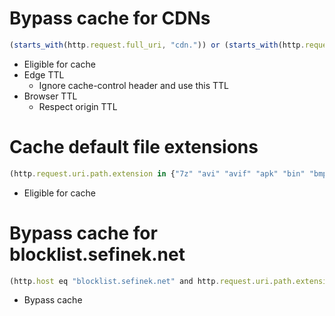 # Bypass cache for CDNs
```js
(starts_with(http.request.full_uri, "cdn.")) or (starts_with(http.request.full_uri, "screenshots."))
```

- Eligible for cache
- Edge TTL
    - Ignore cache-control header and use this TTL
- Browser TTL
    - Respect origin TTL


# Cache default file extensions
```js
(http.request.uri.path.extension in {"7z" "avi" "avif" "apk" "bin" "bmp" "bz2" "class" "css" "csv" "doc" "docx" "dmg" "ejs" "eot" "eps" "exe" "flac" "gif" "gz" "ico" "iso" "jar" "jpg" "jpeg" "js" "mid" "midi" "mkv" "mp3" "mp4" "ogg" "otf" "pdf" "pict" "pls" "png" "ppt" "pptx" "ps" "rar" "svg" "svgz" "swf" "tar" "tif" "tiff" "ttf" "webm" "webp" "woff" "woff2" "xls" "xlsx" "zip" "zst"})
```

- Eligible for cache


# Bypass cache for blocklist.sefinek.net
```js
(http.host eq "blocklist.sefinek.net" and http.request.uri.path.extension in {"txt" "conf"})
```

- Bypass cache